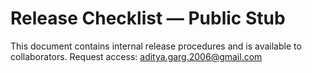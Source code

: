 # Release Checklist — Public Stub

This document contains internal release procedures and is available to collaborators.
Request access: aditya.garg.2006@gmail.com
